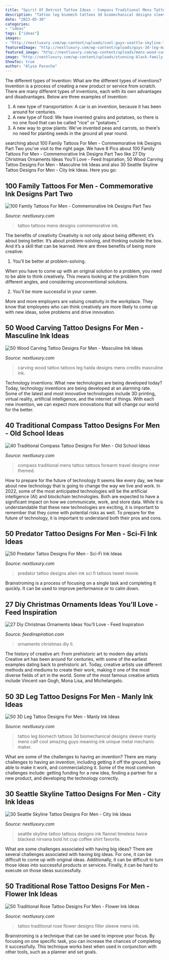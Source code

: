 ```yaml
---
title: "Spirit Of Detroit Tattoo Ideas : Compass Traditional Mens Tattoo Tattoos Forearm Travel Designs Inner Themed"
description: "Tattoo leg biomech tattoos 3d biomechanical designs sleeve manly mens calf cool amazing guys meaning ink unique metal mechanic maker"
date: "2023-05-30"
categories:
- "ideas"
tags: ["ideas"]
images:
- "http://nextluxury.com/wp-content/uploads/cool-guys-seattle-skyline-leg-calf-tattoos.jpg"
featuredImage: "http://nextluxury.com/wp-content/uploads/guys-3d-leg-manly-sleeve-tattoo-ideas.jpg"
featured_image: "http://nextluxury.com/wp-content/uploads/mens-wood-carving-haida-figure-leg-tattoos.jpg"
image: "http://nextluxury.com/wp-content/uploads/stunning-black-family-tattoo-mens-forearms.jpg"
ShowToc: true
author: "Alysa Pacocha"
---
```



The different types of Invention: What are the different types of inventions?
Invention is a process of creating a new product or service from scratch. There are many different types of inventions, each with its own advantages and disadvantages. Below are three examples of invention:
1) A new type of transportation: A car is an invention, because it has been around for centuries. 
2) A new type of food: We have invented grains and potatoes, so there is no one food that can be called "rice" or "potatoes." 
3) A new way to grow plants: We've invented peas and carrots, so there's no need for planting seeds in the ground all year round.

	

		
searching about 100 Family Tattoos For Men - Commemorative Ink Designs Part Two you've visit to the right page. We have 8 Pics about 100 Family Tattoos For Men - Commemorative Ink Designs Part Two like 27 Diy Christmas Ornaments Ideas You’ll Love - Feed Inspiration, 50 Wood Carving Tattoo Designs For Men - Masculine Ink Ideas and also 30 Seattle Skyline Tattoo Designs For Men - City Ink Ideas. Here you go:
		
    
## 100 Family Tattoos For Men - Commemorative Ink Designs Part Two

<img loading=lazy src="http://nextluxury.com/wp-content/uploads/stunning-black-family-tattoo-mens-forearms.jpg" onerror="this.onerror=null;this.src='https://tse2.mm.bing.net/th?id=OIP.2SdqUQudXFvjv5h-GbiHZwHaHa&amp;pid=15.1';" alt="100 Family Tattoos For Men - Commemorative Ink Designs Part Two">

_Source: nextluxury.com_

>tattoo tattoos mens designs commemorative ink. 

	

The benefits of creativity
Creativity is not only about being different; it’s about being better. It’s about problem-solving, and thinking outside the box. And it’s a skill that can be learned. Here are three benefits of being more creative:
1. You’ll be better at problem-solving.

When you have to come up with an original solution to a problem, you need to be able to think creatively. This means looking at the problem from different angles, and considering unconventional solutions.

2. You’ll be more successful in your career.

More and more employers are valuing creativity in the workplace. They know that employees who can think creatively are more likely to come up with new ideas, solve problems and drive innovation.

    
## 50 Wood Carving Tattoo Designs For Men - Masculine Ink Ideas

<img loading=lazy src="http://nextluxury.com/wp-content/uploads/mens-wood-carving-haida-figure-leg-tattoos.jpg" onerror="this.onerror=null;this.src='https://tse1.mm.bing.net/th?id=OIP.FUDnaUorXlHQUBiPZuyRNgHaHa&amp;pid=15.1';" alt="50 Wood Carving Tattoo Designs For Men - Masculine Ink Ideas">

_Source: nextluxury.com_

>carving wood tattoo tattoos leg haida designs mens credits masculine ink. 

	

Technology inventions: What new technologies are being developed today?
Today, technology inventions are being developed at an alarming rate. Some of the latest and most innovative technologies include 3D printing, virtual reality, artificial intelligence, and the internet of things. With each new invention, we can expect more innovations that will change our world for the better.

    
## 40 Traditional Compass Tattoo Designs For Men - Old School Ideas

<img loading=lazy src="http://nextluxury.com/wp-content/uploads/inner-forearm-travel-themed-mens-traditional-compass-tattoos.jpg" onerror="this.onerror=null;this.src='https://tse3.mm.bing.net/th?id=OIP.PbHJkrd8o_MRi_NRYTU7rAHaHe&amp;pid=15.1';" alt="40 Traditional Compass Tattoo Designs For Men - Old School Ideas">

_Source: nextluxury.com_

>compass traditional mens tattoo tattoos forearm travel designs inner themed. 

	

How to prepare for the future of technology
It seems like every day, we hear about new technology that is going to change the way we live and work. In 2022, some of the most anticipated technologies will be the artificial intelligence (AI) and blockchain technologies. Both are expected to have a significant impact on how we communicate, work, and store data. While it is understandable that these new technologies are exciting, it is important to remember that they come with potential risks as well. To prepare for the future of technology, it is important to understand both their pros and cons.

    
## 50 Predator Tattoo Designs For Men - Sci-Fi Ink Ideas

<img loading=lazy src="http://nextluxury.com/wp-content/uploads/leg-calf-male-with-predator-tattoo-design.jpg" onerror="this.onerror=null;this.src='https://tse1.mm.bing.net/th?id=OIP.nx3FLUixlN6Q7QXyomMBLwAAAA&amp;pid=15.1';" alt="50 Predator Tattoo Designs For Men - Sci-Fi Ink Ideas">

_Source: nextluxury.com_

>predator tattoo designs alien ink sci fi tattoos tweet movie. 

	

Brainstroming is a process of focusing on a single task and completing it quickly. It can be used to improve performance or to calm down.

    
## 27 Diy Christmas Ornaments Ideas You’ll Love - Feed Inspiration

<img loading=lazy src="http://feedinspiration.com/wp-content/uploads/2016/09/Diy-Christmas-Ornaments-Ideas.jpg" onerror="this.onerror=null;this.src='https://tse1.mm.bing.net/th?id=OIP.R_-u5l7uN_bOcJb-jdIpDAHaLH&amp;pid=15.1';" alt="27 Diy Christmas Ornaments Ideas You’ll Love - Feed Inspiration">

_Source: feedinspiration.com_

>ornaments christmas diy ll. 

	

The history of creative art: From prehistoric art to modern day artists
Creative art has been around for centuries, with some of the earliest examples dating back to prehistoric art. Today, creative artists use different methods and mediums to create their work, making it one of the most diverse fields of art in the world. Some of the most famous creative artists include Vincent van Gogh, Mona Lisa, and Michelangelo.

    
## 50 3D Leg Tattoo Designs For Men - Manly Ink Ideas

<img loading=lazy src="http://nextluxury.com/wp-content/uploads/guys-3d-leg-manly-sleeve-tattoo-ideas.jpg" onerror="this.onerror=null;this.src='https://tse1.mm.bing.net/th?id=OIP.vuv1mY3A5_Nz5s8tgfU4eAHaKX&amp;pid=15.1';" alt="50 3D Leg Tattoo Designs For Men - Manly Ink Ideas">

_Source: nextluxury.com_

>tattoo leg biomech tattoos 3d biomechanical designs sleeve manly mens calf cool amazing guys meaning ink unique metal mechanic maker. 

	

What are some of the challenges to having an invention?
There are many challenges to having an invention, including getting it off the ground, being able to make it work, and commercializing it. Some of the most common challenges include: getting funding for a new idea, finding a partner for a new product, and developing the technology correctly.

    
## 30 Seattle Skyline Tattoo Designs For Men - City Ink Ideas

<img loading=lazy src="http://nextluxury.com/wp-content/uploads/cool-guys-seattle-skyline-leg-calf-tattoos.jpg" onerror="this.onerror=null;this.src='https://tse1.mm.bing.net/th?id=OIP.5sjrJav2h_LeQafySOSHFgHaHa&amp;pid=15.1';" alt="30 Seattle Skyline Tattoo Designs For Men - City Ink Ideas">

_Source: nextluxury.com_

>seattle skyline tattoo tattoos designs ink flannel timeless twice blackest nirvana bold hit cup coffee shirt favorite. 

	

What are some challenges associated with having big ideas?
There are several challenges associated with having big ideas. For one, it can be difficult to come up with original ideas. Additionally, it can be difficult to turn those ideas into successful products or services. Finally, it can be hard to execute on those ideas successfully.

    
## 50 Traditional Rose Tattoo Designs For Men - Flower Ink Ideas

<img loading=lazy src="http://nextluxury.com/wp-content/uploads/mens-traditional-rose-flower-sleeve-tattoo-with-filler-design.jpg" onerror="this.onerror=null;this.src='https://tse4.mm.bing.net/th?id=OIP.g3EdS_hazzji4QX1AyA9VgHaHa&amp;pid=15.1';" alt="50 Traditional Rose Tattoo Designs For Men - Flower Ink Ideas">

_Source: nextluxury.com_

>tattoo traditional rose flower designs filler sleeve mens ink. 

	

Brainstroming is a technique that can be used to improve your focus. By focusing on one specific task, you can increase the chances of completing it successfully. This technique works best when used in conjunction with other tools, such as a planner and set goals.

